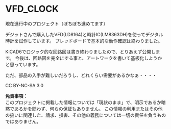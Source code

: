 # VFD_CLOCK

現在進行中のプロジェクト（ぼちぼち進めてます）

デジットさんで購入したVFD(LD8164)と時計IC(LM8363DH)を使ってデジタル時計を試作しています。
ブレッドボードで基本的な動作確認は終わりました。

KiCAD6でロジック的な回路図は書き終わりましたので、とりあえず公開します。
今後は、回路図を完全にする事と、アートワークを書いて基板化しようかと思っています。

ただ、部品の入手が難しいだろうし、どれくらい需要があるかなぁ・・・・


CC BY-NC-SA 3.0

**免責事項：**  
このプロジェクトに掲載した情報については「現状のまま」で、明示であるか暗黙であるかを問わず、何らの保証もありません。 
この情報の利用またはその他の扱いに関連した、請求、損害、その他の義務については一切の責任を負うものではありません。
